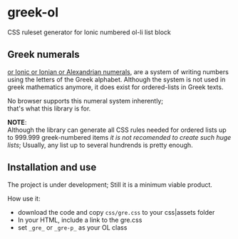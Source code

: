 # greek-ol

CSS ruleset generator for Ionic numbered ol-li list block



## Greek numerals

[or Ionic or Ionian or Alexandrian numerals](https://en.wikipedia.org/wiki/Greek_numerals),
are a system of writing numbers
using the letters of the Greek alphabet. Although the system is not used
in greek mathematics anymore, it does exist for ordered-lists in Greek texts.

No browser supports this numeral system inherently;  
that's what this library is for.

**NOTE**:   
Although the library can generate all CSS rules needed for ordered lists
up to 999.999 greek-numbered items _it is not recomended to create
such huge lists_; Usually, any list up to several hundrends is pretty enough.



## Installation and use

The project is under development; Still it is a minimum viable product.

How use it: 

* download the code and copy ```css/gre.css``` to your css|assets folder
* In your HTML, include a link to the gre.css
* set ```_gre_``` or ```_gre-p_``` as your OL class

